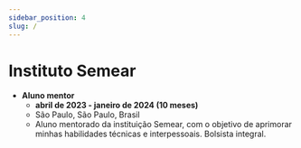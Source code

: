 ```yaml
---
sidebar_position: 4
slug: /
---
```


# Instituto Semear

- **Aluno mentor**
  - **abril de 2023 - janeiro de 2024 (10 meses)**
  - São Paulo, São Paulo, Brasil
  - Aluno mentorado da instituição Semear, com o objetivo de aprimorar minhas habilidades técnicas e interpessoais. Bolsista integral.



